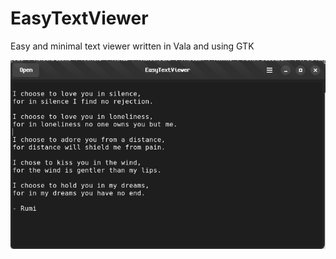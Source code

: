 # EasyTextViewer
Easy and minimal text viewer written in Vala and using GTK

![Alt text](easytextviewer.png?raw=true "Title")
